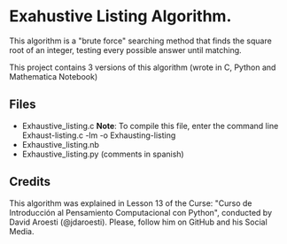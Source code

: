 # Exahustive Listing Algorithm.

This algorithm is a "brute force" searching method that finds the square root of an integer, testing every possible answer until matching.

This project contains 3 versions of this algorithm (wrote in C, Python and Mathematica Notebook)

## Files

- Exhaustive_listing.c **Note**: To compile this file, enter the command line     Exhaust-listing.c -lm -o Exhausting-listing
- Exhaustive_listing.nb
- Exhaustive_listing.py (comments in spanish)

## Credits

This algorithm was explained in Lesson 13 of the Curse: "Curso de Introducción al Pensamiento Computacional con Python", conducted by David Aroesti (@jdaroesti). Please, follow him on GitHub and his Social Media.
